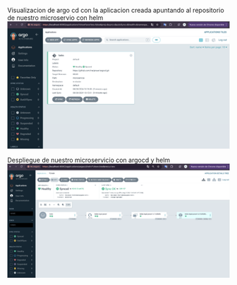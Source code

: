 
Visualizacion de argo cd con la aplicacion creada apuntando al repositorio de nuestro 
microservio con helm 
![image info](./images/argocd_app.png)

Despliegue de nuestro microservicio con argocd y helm 
![image info](./images/argocd_deployment.png)
